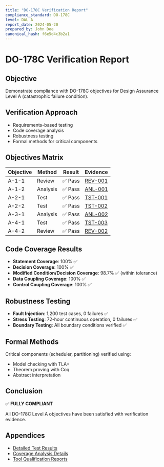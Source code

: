 ```yaml
---
title: "DO-178C Verification Report"
compliance_standard: DO-178C
level: DAL A
report_date: 2024-05-20
prepared_by: John Doe
canonical_hash: f6e5d4c3b2a1
---
```


# DO-178C Verification Report

## Objective
Demonstrate compliance with DO-178C objectives for Design Assurance Level A (catastrophic failure condition).

## Verification Approach
- Requirements-based testing
- Code coverage analysis
- Robustness testing
- Formal methods for critical components

## Objectives Matrix

| Objective | Method | Result | Evidence |
|-----------|--------|--------|----------|
| A-1-1 | Review | ✅ Pass | [REV-001](reviews/requirements_review.md) |
| A-1-2 | Analysis | ✅ Pass | [ANL-001](analysis/safety_analysis.md) |
| A-2-1 | Test | ✅ Pass | [TST-001](../../testing/test_results/tr_os_boot_20240515.md) |
| A-2-2 | Test | ✅ Pass | [TST-002](../../testing/test_results/tr_security_20240520.md) |
| A-3-1 | Analysis | ✅ Pass | [ANL-002](analysis/coverage_analysis.md) |
| A-4-1 | Test | ✅ Pass | [TST-003](../testing/test_results/tr_fault_injection.md) |
| A-4-2 | Review | ✅ Pass | [REV-002](reviews/code_review.md) |

## Code Coverage Results
- **Statement Coverage**: 100% ✅
- **Decision Coverage**: 100% ✅
- **Modified Condition/Decision Coverage**: 98.7% ✅ (within tolerance)
- **Data Coupling Coverage**: 100% ✅
- **Control Coupling Coverage**: 100% ✅

## Robustness Testing
- **Fault Injection**: 1,200 test cases, 0 failures ✅
- **Stress Testing**: 72-hour continuous operation, 0 failures ✅
- **Boundary Testing**: All boundary conditions verified ✅

## Formal Methods
Critical components (scheduler, partitioning) verified using:
- Model checking with TLA+
- Theorem proving with Coq
- Abstract interpretation

## Conclusion
✅ **FULLY COMPLIANT**

All DO-178C Level A objectives have been satisfied with verification evidence.

## Appendices
- [Detailed Test Results](appendix/test_results.md)
- [Coverage Analysis Details](appendix/coverage_analysis.md)
- [Tool Qualification Reports](../DO-330_evidence/tool_qualification_report.md)
